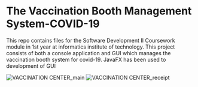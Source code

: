 # The Vaccination Booth Management System-COVID-19
This repo contains files for the Software Development II Coursework module in 1st year at informatics institute of technology. This project consists of both a console application and GUI which manages the vaccination booth system for covid-19.
JavaFX has been used to development of GUI

![VACCINATION CENTER_main](https://user-images.githubusercontent.com/86507448/158948304-3c77117c-ebc9-48fd-be44-c17526799c1e.png)
![VACCINATION CENTER_receipt](https://user-images.githubusercontent.com/86507448/158948312-930b0561-d2c2-42fd-ab45-d1160aaf0792.png)
